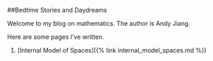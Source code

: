 ##Bedtime Stories and Daydreams

Welcome to my blog on mathematics. The author is Andy Jiang.

Here are some pages I've written.
1) [Internal Model of Spaces]({% link internal_model_spaces.md %})
